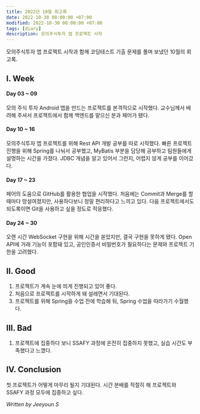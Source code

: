 ```yaml
---
title: 2022년 10월 회고록
date: 2022-10-30 00:00:00 +07:00
modified: 2022-10-30 00:00:00 +07:00
tags: [diary]
description: 모의주식투자 앱 프로젝트 시작
---
```


모의주식투자 앱 프로젝트 시작과 함께 코딩테스트 기출 문제를 풀며 보냈던 10월의 회고록.

## I. Week
#### Day 03 ~ 09
모의 주식 투자 Android 앱을 만드는 프로젝트를 본격적으로 시작했다. 교수님께서 배려해 주셔서 프로젝트에서 함께 백엔드를 맡으신 분과 페어가 됐다.
#### Day 10 ~ 16
모의주식투자 앱 프로젝트를 위해 Rest API 개발 공부를 따로 시작했다. 빠른 프로젝트 진행을 위해 Spring를 나눠서 공부했고, MyBatis 부분을 담당해 공부하고 팀원들에게 설명하는 시간을 가졌다. JDBC 개념을 알고 있어서 그런지, 어렵지 않게 공부를 이어갔다.
#### Day 17 ~ 23
페어의 도움으로 GitHub를 활용한 협업을 시작했다. 처음에는 Commit과 Merge를 할 때마다 망설여졌지만, 사용하다보니 정말 편리하다고 느끼고 있다. 다음 프로젝트에서도 되도록이면 Git을 사용하고 싶을 정도로 적응했다.
#### Day 24 ~ 30
오랜 시간 WebSocket 구현을 위해 시간을 쏟았지만, 결국 구현을 못하게 됐다. Open API에 거래 기능이 포함돼 있고, 공인인증서 비밀번호가 필요하다는 문제와 프로젝트 기한을 고려했다. 

## II. Good
1. 프로젝트가 계속 눈에 띄게 진행되고 있어 좋다.
2. 처음으로 프로젝트를 시작하게 돼 설레면서 기대된다.
3. 프로젝트를 위해 Spring을 수업 전에 학습해 둬, Spring 수업을 따라가기 수월했다.

## III. Bad
1. 프로젝트에 집중하다 보니 SSAFY 과정에 온전히 집중하지 못했고, 실습 시간도 부족했다고 느꼈다.

## IV. Conclusion
첫 프로젝트가 어떻게 마무리 될지 기대된다. 시간 분배를 적절히 해 프로젝트와 SSAFY 과정 모두에 집중하고 싶다.

_Written by Jeeyoun S_
